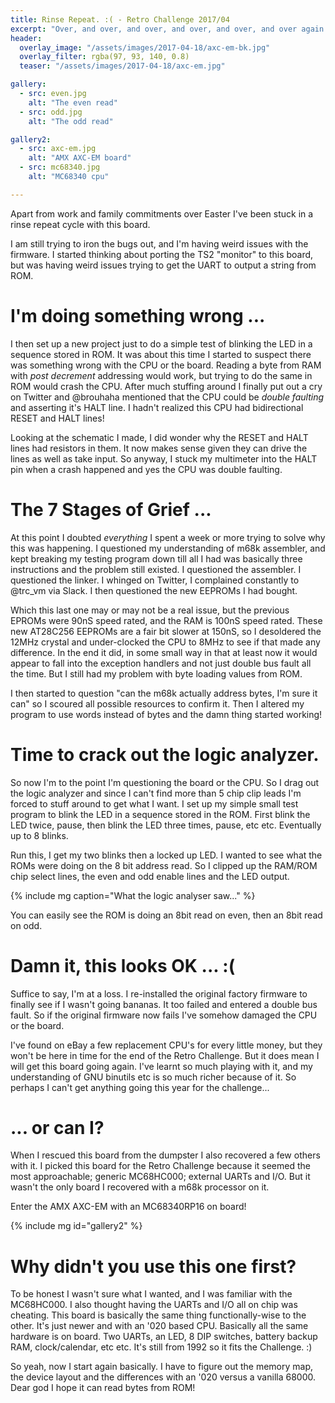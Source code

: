 ```yaml
---
title: Rinse Repeat. :( - Retro Challenge 2017/04
excerpt: "Over, and over, and over, and over, and over, and over again."
header:
  overlay_image: "/assets/images/2017-04-18/axc-em-bk.jpg"
  overlay_filter: rgba(97, 93, 140, 0.8)
  teaser: "/assets/images/2017-04-18/axc-em.jpg"

gallery:
  - src: even.jpg
    alt: "The even read"
  - src: odd.jpg
    alt: "The odd read"

gallery2:
  - src: axc-em.jpg
    alt: "AMX AXC-EM board"
  - src: mc68340.jpg
    alt: "MC68340 cpu"

---
```


Apart from work and family commitments over Easter I've been stuck in a rinse
repeat cycle with this board.

I am still trying to iron the bugs out, and I'm having weird issues with the
firmware. I started thinking about porting the TS2 "monitor" to this board, but
was having weird issues trying to get the UART to output a string from ROM.

# I'm doing something wrong ...

I then set up a new project just to do a simple test of blinking the LED in a
sequence stored in ROM. It was about this time I started to suspect there was
something wrong with the CPU or the board. Reading a byte from RAM with _post
decrement_ addressing would work, but trying to do the same in ROM would crash
the CPU. After much stuffing around I finally put out a cry on Twitter and
@brouhaha mentioned that the CPU could be _double faulting_ and asserting it's
HALT line. I hadn't realized this CPU had bidirectional RESET and HALT lines!

Looking at the schematic I made, I did wonder why the RESET and HALT lines had
resistors in them. It now makes sense given they can drive the lines as well as
take input. So anyway, I stuck my multimeter into the HALT pin when a crash
happened and yes the CPU was double faulting.

# The 7 Stages of Grief ...

At this point I doubted *everything* I spent a week or more trying to solve why
this was happening. I questioned my understanding of m68k assembler, and kept
breaking my testing program down till all I had was basically three
instructions and the problem still existed. I questioned the assembler. I
questioned the linker. I whinged on Twitter, I complained constantly to @trc_vm
via Slack. I then questioned the new EEPROMs I had bought.

Which this last one may or may not be a real issue, but the previous EPROMs
were 90nS speed rated, and the RAM is 100nS speed rated. These new AT28C256
EEPROMs are a fair bit slower at 150nS, so I desoldered the 12MHz crystal and
under-clocked the CPU to 8MHz to see if that made any difference. In the end it
did, in some small way in that at least now it would appear to fall into the
exception handlers and not just double bus fault all the time. But I still had
my problem with byte loading values from ROM.

I then started to question "can the m68k actually address bytes, I'm sure it
can" so I scoured all possible resources to confirm it. Then I altered my
program to use words instead of bytes and the damn thing started working!

# Time to crack out the logic analyzer.

So now I'm to the point I'm questioning the board or the CPU. So I drag out the
logic analyzer and since I can't find more than 5 chip clip leads I'm forced to
stuff around to get what I want. I set up my simple small test program to blink
the LED in a sequence stored in the ROM. First blink the LED twice, pause, then
blink the LED three times, pause, etc etc. Eventually up to 8 blinks.

Run this, I get my two blinks then a locked up LED. I wanted to see what the
ROMs were doing on the 8 bit address read. So I clipped up the RAM/ROM chip
select lines, the even and odd enable lines and the LED output.

{% include mg caption="What the logic analyser saw..." %}

You can easily see the ROM is doing an 8bit read on even, then an 8bit read on
odd.

# Damn it, this looks OK ... :(

Suffice to say, I'm at a loss. I re-installed the original factory firmware to
finally see if I wasn't going bananas. It too failed and entered a double
bus fault. So if the original firmware now fails I've somehow damaged the CPU
or the board.

I've found on eBay a few replacement CPU's for every little money, but they
won't be here in time for the end of the Retro Challenge. But it does mean I
will get this board going again. I've learnt so much playing with it, and my
understanding of GNU binutils etc is so much richer because of it. So perhaps I
can't get anything going this year for the challenge...

# ... or can I?

When I rescued this board from the dumpster I also recovered a few others with
it. I picked this board for the Retro Challenge because it seemed the most
approachable; generic MC68HC000; external UARTs and I/O. But it wasn't the only
board I recovered with a m68k processor on it.

Enter the AMX AXC-EM with an MC68340RP16 on board!

{% include mg id="gallery2" %}

# Why didn't you use this one first?

To be honest I wasn't sure what I wanted, and I was familiar with the
MC68HC000. I also thought having the UARTs and I/O all on chip was cheating.
This board is basically the same thing functionally-wise to the other. It's
just newer and with an '020 based CPU. Basically all the same hardware is on
board. Two UARTs, an LED, 8 DIP switches, battery backup RAM, clock/calendar,
etc etc. It's still from 1992 so it fits the Challenge. :)

So yeah, now I start again basically. I have to figure out the memory map, the
device layout and the differences with an '020 versus a vanilla 68000. Dear god
I hope it can read bytes from ROM!

